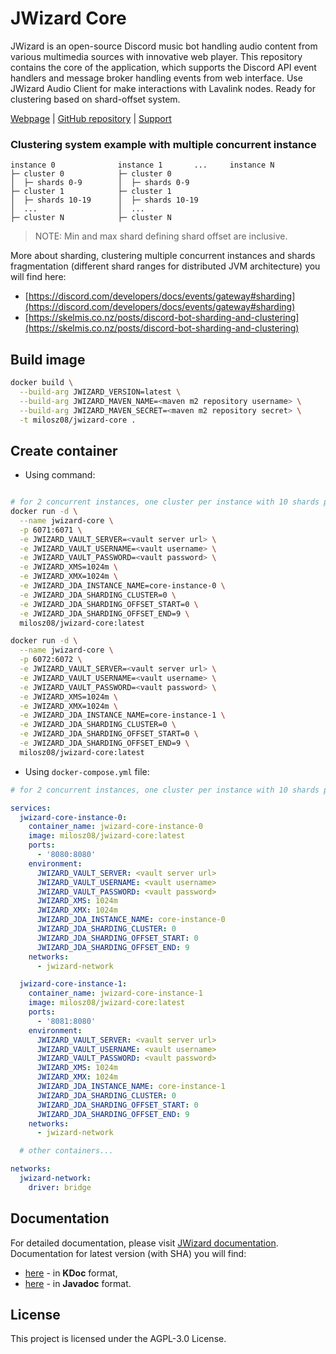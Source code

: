 # JWizard Core

JWizard is an open-source Discord music bot handling audio content from various multimedia sources with innovative web
player. This repository contains the core of the application, which supports the Discord API event handlers and message
broker handling events from web interface. Use JWizard Audio Client for make interactions with Lavalink nodes. Ready
for clustering based on shard-offset system.

[Webpage](https://jwizard.pl)
| [GitHub repository](https://github.com/jwizard-bot/jwizard-core)
| [Support](https://github.com/sponsors/jwizard-bot)

### Clustering system example with multiple concurrent instance

```
instance 0              instance 1       ...     instance N
├─ cluster 0            ├─ cluster 0
│  ├─ shards 0-9        │  ├─ shards 0-9
├─ cluster 1            ├─ cluster 1
│  ├─ shards 10-19      │  ├─ shards 10-19
│  ...                  │  ...
├─ cluster N            ├─ cluster N
```

> NOTE: Min and max shard defining shard offset are inclusive.

More about sharding, clustering multiple concurrent instances and shards fragmentation (different shard ranges for
distributed JVM architecture) you will find here:

* [https://discord.com/developers/docs/events/gateway#sharding](https://discord.com/developers/docs/events/gateway#sharding)
* [https://skelmis.co.nz/posts/discord-bot-sharding-and-clustering](https://skelmis.co.nz/posts/discord-bot-sharding-and-clustering)

## Build image

```bash
docker build \
  --build-arg JWIZARD_VERSION=latest \
  --build-arg JWIZARD_MAVEN_NAME=<maven m2 repository username> \
  --build-arg JWIZARD_MAVEN_SECRET=<maven m2 repository secret> \
  -t milosz08/jwizard-core .
```

## Create container

* Using command:

```bash

# for 2 concurrent instances, one cluster per instance with 10 shards per cluster
docker run -d \
  --name jwizard-core \
  -p 6071:6071 \
  -e JWIZARD_VAULT_SERVER=<vault server url> \
  -e JWIZARD_VAULT_USERNAME=<vault username> \
  -e JWIZARD_VAULT_PASSWORD=<vault password> \
  -e JWIZARD_XMS=1024m \
  -e JWIZARD_XMX=1024m \
  -e JWIZARD_JDA_INSTANCE_NAME=core-instance-0 \
  -e JWIZARD_JDA_SHARDING_CLUSTER=0 \
  -e JWIZARD_JDA_SHARDING_OFFSET_START=0 \
  -e JWIZARD_JDA_SHARDING_OFFSET_END=9 \
  milosz08/jwizard-core:latest

docker run -d \
  --name jwizard-core \
  -p 6072:6072 \
  -e JWIZARD_VAULT_SERVER=<vault server url> \
  -e JWIZARD_VAULT_USERNAME=<vault username> \
  -e JWIZARD_VAULT_PASSWORD=<vault password> \
  -e JWIZARD_XMS=1024m \
  -e JWIZARD_XMX=1024m \
  -e JWIZARD_JDA_INSTANCE_NAME=core-instance-1 \
  -e JWIZARD_JDA_SHARDING_CLUSTER=0 \
  -e JWIZARD_JDA_SHARDING_OFFSET_START=0 \
  -e JWIZARD_JDA_SHARDING_OFFSET_END=9 \
  milosz08/jwizard-core:latest
```

* Using `docker-compose.yml` file:

```yaml
# for 2 concurrent instances, one cluster per instance with 10 shards per cluster

services:
  jwizard-core-instance-0:
    container_name: jwizard-core-instance-0
    image: milosz08/jwizard-core:latest
    ports:
      - '8080:8080'
    environment:
      JWIZARD_VAULT_SERVER: <vault server url>
      JWIZARD_VAULT_USERNAME: <vault username>
      JWIZARD_VAULT_PASSWORD: <vault password>
      JWIZARD_XMS: 1024m
      JWIZARD_XMX: 1024m
      JWIZARD_JDA_INSTANCE_NAME: core-instance-0
      JWIZARD_JDA_SHARDING_CLUSTER: 0
      JWIZARD_JDA_SHARDING_OFFSET_START: 0
      JWIZARD_JDA_SHARDING_OFFSET_END: 9
    networks:
      - jwizard-network

  jwizard-core-instance-1:
    container_name: jwizard-core-instance-1
    image: milosz08/jwizard-core:latest
    ports:
      - '8081:8080'
    environment:
      JWIZARD_VAULT_SERVER: <vault server url>
      JWIZARD_VAULT_USERNAME: <vault username>
      JWIZARD_VAULT_PASSWORD: <vault password>
      JWIZARD_XMS: 1024m
      JWIZARD_XMX: 1024m
      JWIZARD_JDA_INSTANCE_NAME: core-instance-1
      JWIZARD_JDA_SHARDING_CLUSTER: 0
      JWIZARD_JDA_SHARDING_OFFSET_START: 0
      JWIZARD_JDA_SHARDING_OFFSET_END: 9
    networks:
      - jwizard-network

  # other containers...

networks:
  jwizard-network:
    driver: bridge
```

## Documentation

For detailed documentation, please visit [JWizard documentation](https://jwizard.pl/docs).
<br>
Documentation for latest version (with SHA) you will find:

* [here](https://docs.jwizard.pl/jwc/kdoc) - in **KDoc** format,
* [here](https://docs.jwizard.pl/jwc/javadoc) - in **Javadoc** format.

## License

This project is licensed under the AGPL-3.0 License.
